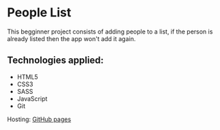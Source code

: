 # People List

This begginner project consists of adding people to a list, if the person is already listed then the app won't add it again.

## Technologies applied:

- HTML5
- CSS3
- SASS
- JavaScript
- Git

Hosting: [GitHub pages](https://nahuelgenchi.github.io/peoplelist/)
